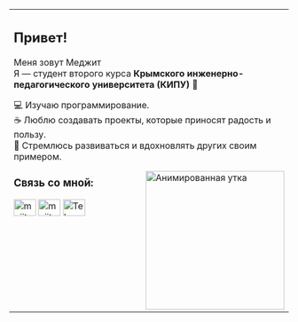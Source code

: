 <p align="center">
  <table>
    <tr>
      <td style="vertical-align: top; width: 60%; text-align: left;">

  ##  Привет!

  Меня зовут Меджит   
  Я — студент второго курса 
  **Крымского инженерно-педагогического университета (КИПУ)** 🏫  

  💻 Изучаю программирование.  
  ☕ Люблю создавать проекты, которые приносят радость и пользу.  
  🚀 Стремлюсь развиваться и вдохновлять других своим примером.

<img align="right" src="https://i.gifer.com/XOsX.gif" alt="Анимированная утка" width="250"/>
</p>



<h3 align="left">Связь со мной:</h3>
<p align="left">
<a href="https://instagram.com/mejit_098" target="blank"><img align="center" src="https://raw.githubusercontent.com/rahuldkjain/github-profile-readme-generator/master/src/images/icons/Social/instagram.svg" alt="mejit_098" height="30" width="40" /></a>
<a href="https://discord.gg/mejitseyt" target="blank"><img align="center" src="https://raw.githubusercontent.com/rahuldkjain/github-profile-readme-generator/master/src/images/icons/Social/discord.svg" alt="mejitseyt" height="30" width="40" /></a>
<a href="https://t.me/mejit98" target="blank">
<img align="center" src="https://cdn.jsdelivr.net/gh/simple-icons/simple-icons/icons/telegram.svg" alt="Telegram" height="30" width="40" /></a>
</p>
